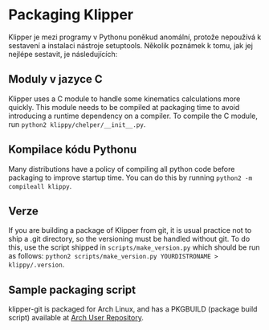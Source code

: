 # Packaging Klipper

Klipper je mezi programy v Pythonu poněkud anomální, protože nepoužívá k sestavení a instalaci nástroje setuptools. Několik poznámek k tomu, jak jej nejlépe sestavit, je následujících:

## Moduly v jazyce C

Klipper uses a C module to handle some kinematics calculations more quickly. This module needs to be compiled at packaging time to avoid introducing a runtime dependency on a compiler. To compile the C module, run `python2 klippy/chelper/__init__.py`.

## Kompilace kódu Pythonu

Many distributions have a policy of compiling all python code before packaging to improve startup time. You can do this by running `python2 -m compileall klippy`.

## Verze

If you are building a package of Klipper from git, it is usual practice not to ship a .git directory, so the versioning must be handled without git. To do this, use the script shipped in `scripts/make_version.py` which should be run as follows: `python2 scripts/make_version.py YOURDISTRONAME > klippy/.version`.

## Sample packaging script

klipper-git is packaged for Arch Linux, and has a PKGBUILD (package build script) available at [Arch User Repository](https://aur.archlinux.org/cgit/aur.git/tree/PKGBUILD?h=klipper-git).
